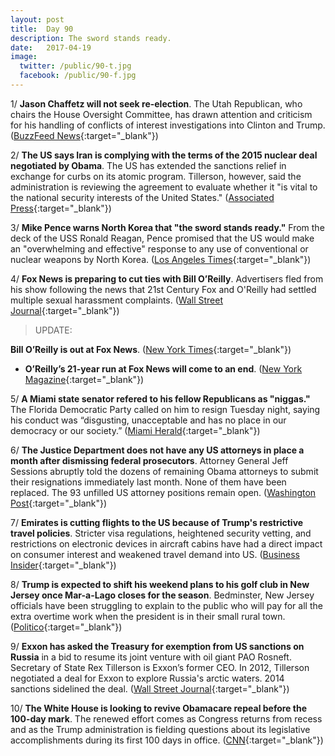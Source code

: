```yaml
---
layout: post
title:  Day 90
description: The sword stands ready.
date:   2017-04-19
image:
  twitter: /public/90-t.jpg
  facebook: /public/90-f.jpg
---
```


1/ **Jason Chaffetz will not seek re-election**. The Utah Republican, who chairs the House Oversight Committee, has drawn attention and criticism for his handling of conflicts of interest investigations into Clinton and Trump. ([BuzzFeed News](https://www.buzzfeed.com/alexislevinson/utah-congressman-jason-chaffetz-will-not-seek-re-election){:target="_blank"})

2/ **The US says Iran is complying with the terms of the 2015 nuclear deal negotiated by Obama**. The US has extended the sanctions relief in exchange for curbs on its atomic program. Tillerson, however, said the administration is reviewing the agreement to evaluate whether it "is vital to the national security interests of the United States." ([Associated Press](https://apnews.com/3b0e6e3cc254433ead3a283bb30d079b/Trump-administration-says-Iran-complying-with-nuclear-deal){:target="_blank"})

3/ **Mike Pence warns North Korea that "the sword stands ready."** From the deck of the USS Ronald Reagan, Pence promised that the US would make an "overwhelming and effective" response to any use of conventional or nuclear weapons by North Korea. ([Los Angeles Times](http://www.latimes.com/politics/washington/la-na-essential-washington-updates-mike-pence-s-warning-to-north-korea-1492605388-htmlstory.html){:target="_blank"})

4/ **Fox News is preparing to cut ties with Bill O’Reilly**. Advertisers fled from his show following the news that 21st Century Fox and O'Reilly had settled multiple sexual harassment complaints. ([Wall Street Journal](https://www.wsj.com/articles/fox-is-preparing-to-cut-ties-with-bill-oreilly-1492566611?mg=id-wsj){:target="_blank"})

> UPDATE:
>
**Bill O’Reilly is out at Fox News**. ([New York Times](https://www.nytimes.com/2017/04/19/business/media/bill-oreilly-fox-news-allegations.html?_r=0){:target="_blank"})
>

* **O’Reilly’s 21-year run at Fox News will come to an end**. ([New York Magazine](http://nymag.com/daily/intelligencer/2017/04/sources-fox-news-has-decided-bill-oreilly-has-to-go.html){:target="_blank"})

5/ **A Miami state senator refered to his fellow Republicans as "niggas."** The Florida Democratic Party called on him to resign Tuesday night, saying his conduct was “disgusting, unacceptable and has no place in our democracy or our society.” ([Miami Herald](http://www.miamiherald.com/news/local/community/broward/article145327079.html){:target="_blank"})

6/ **The Justice Department does not have any US attorneys in place a month after dismissing federal prosecutors**. Attorney General Jeff Sessions abruptly told the dozens of remaining Obama attorneys to submit their resignations immediately last month. None of them have been replaced. The 93 unfilled US attorney positions remain open. ([Washington Post](https://www.washingtonpost.com/world/national-security/a-month-after-dismissing-federal-prosecutors-justice-department-does-not-have-any-us-attorneys-in-place/2017/04/18/d94c4bd0-2442-11e7-b503-9d616bd5a305_story.html){:target="_blank"})

7/ **Emirates is cutting flights to the US because of Trump's restrictive travel policies**. Stricter visa regulations, heightened security vetting, and restrictions on electronic devices in aircraft cabins have had a direct impact on consumer interest and weakened travel demand into US. ([Business Insider](http://www.businessinsider.com/emirates-cuts-flights-america-trump-travel-ban-2017-4){:target="_blank"})

8/ **Trump is expected to shift his weekend plans to his golf club in New Jersey once Mar-a-Lago closes for the season**. Bedminster, New Jersey officials have been struggling to explain to the public who will pay for all the extra overtime work when the president is in their small rural town. ([Politico](http://www.politico.com/story/2017/04/trump-new-jersey-florida-237347){:target="_blank"})

9/ **Exxon has asked the Treasury for exemption from US sanctions on Russia** in a bid to resume its joint venture with oil giant PAO Rosneft. Secretary of State Rex Tillerson is Exxon’s former CEO. In 2012, Tillerson negotiated a deal for Exxon to explore Russia's arctic waters. 2014 sanctions sidelined the deal. ([Wall Street Journal](https://www.wsj.com/articles/exxon-seeks-u-s-waiver-to-work-in-russia-despite-sanctions-1492620677){:target="_blank"})

10/ **The White House is looking to revive Obamacare repeal before the 100-day mark**. The renewed effort comes as Congress returns from recess and as the Trump administration is fielding questions about its legislative accomplishments during its first 100 days in office. ([CNN](http://www.cnn.com/2017/04/19/politics/trump-obamacare-repeal-100-days/){:target="_blank"})